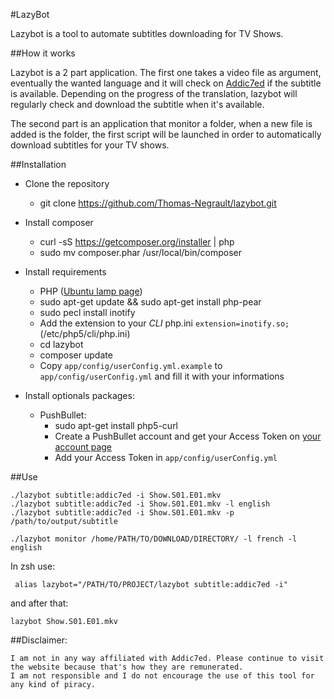 #LazyBot

Lazybot is a tool to automate subtitles downloading for TV Shows.

##How it works

Lazybot is a 2 part application. The first one takes a video file as argument, eventually the wanted language and it will check on [Addic7ed](http://www.addic7ed.com) if the subtitle is available.
Depending on the progress of the translation, lazybot will regularly check and download the subtitle when it's available.

The second part is an application that monitor a folder, when a new file is added is the folder, the first script will be launched in order to automatically download subtitles for your TV shows.

##Installation
- Clone the repository
    - git clone https://github.com/Thomas-Negrault/lazybot.git
- Install composer
    - curl -sS https://getcomposer.org/installer | php
    - sudo mv composer.phar /usr/local/bin/composer
- Install requirements
    - PHP ([Ubuntu lamp page](http://doc.ubuntu-fr.org/lamp))
    - sudo apt-get update && sudo apt-get install  php-pear
    - sudo pecl install inotify
    - Add the extension to your *CLI* php.ini `extension=inotify.so;` (/etc/php5/cli/php.ini)
    - cd lazybot
    - composer update
    - Copy `app/config/userConfig.yml.example` to `app/config/userConfig.yml` and fill it with your informations

- Install optionals packages:
    - PushBullet:
        - sudo apt-get install php5-curl
        - Create a PushBullet account and get your Access Token on [your account page](https://www.pushbullet.com/#settings/account)
        - Add your Access Token in `app/config/userConfig.yml`

##Use

``` 
./lazybot subtitle:addic7ed -i Show.S01.E01.mkv 
./lazybot subtitle:addic7ed -i Show.S01.E01.mkv -l english
./lazybot subtitle:addic7ed -i Show.S01.E01.mkv -p /path/to/output/subtitle

./lazybot monitor /home/PATH/TO/DOWNLOAD/DIRECTORY/ -l french -l english
```

In zsh use:
```
 alias lazybot="/PATH/TO/PROJECT/lazybot subtitle:addic7ed -i"
```
and after that:

```
lazybot Show.S01.E01.mkv
```

##Disclaimer:
```
I am not in any way affiliated with Addic7ed. Please continue to visit the website because that's how they are remunerated.
I am not responsible and I do not encourage the use of this tool for any kind of piracy.
```